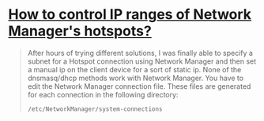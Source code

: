 # [How to control IP ranges of Network Manager's hotspots?](https://askubuntu.com/questions/844913/how-to-control-ip-ranges-of-network-managers-hotspots)
>After hours of trying different solutions, I was finally able to specify a subnet for a Hotspot connection using Network Manager and then set a manual ip on the client device for a sort of static ip. None of the dnsmasq/dhcp methods work with Network Manager. You have to edit the Network Manager connection file. These files are generated for each connection in the following directory:
>
>`/etc/NetworkManager/system-connections`
